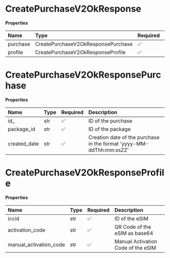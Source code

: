 # CreatePurchaseV2OkResponse

**Properties**

| Name     | Type                               | Required | Description |
| :------- | :--------------------------------- | :------- | :---------- |
| purchase | CreatePurchaseV2OkResponsePurchase | ✅       |             |
| profile  | CreatePurchaseV2OkResponseProfile  | ✅       |             |

# CreatePurchaseV2OkResponsePurchase

**Properties**

| Name         | Type | Required | Description                                                         |
| :----------- | :--- | :------- | :------------------------------------------------------------------ |
| id\_         | str  | ✅       | ID of the purchase                                                  |
| package_id   | str  | ✅       | ID of the package                                                   |
| created_date | str  | ✅       | Creation date of the purchase in the format 'yyyy-MM-ddThh:mm:ssZZ' |

# CreatePurchaseV2OkResponseProfile

**Properties**

| Name                   | Type | Required | Description                        |
| :--------------------- | :--- | :------- | :--------------------------------- |
| iccid                  | str  | ✅       | ID of the eSIM                     |
| activation_code        | str  | ✅       | QR Code of the eSIM as base64      |
| manual_activation_code | str  | ✅       | Manual Activation Code of the eSIM |
